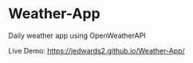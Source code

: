 # Weather-App
Daily weather app using OpenWeatherAPI

Live Demo:
https://jedwards2.github.io/Weather-App/
